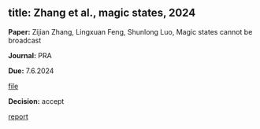 title: Zhang et al., magic states, 2024
---

**Paper:** Zijian Zhang, Lingxuan Feng, Shunlong Luo, Magic states cannot be broadcast
 
**Journal:** PRA

**Due:** 7.6.2024

[file](REF_zhang2024/file.pdf)


**Decision:** accept


[report](REF_zhang2024/report.pdf)





